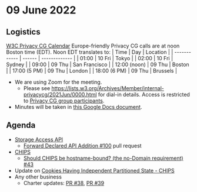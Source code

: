 # 09 June 2022
## Logistics
[W3C Privacy CG Calendar](https://www.w3.org/groups/cg/privacycg/calendar)
Europe-friendly Privacy CG calls are at noon Boston time (EDT). Noon EDT translates to:
| Time         | Day    | Location      |
| ------------ | ------ | ------------- |
| 01:00        | 10 Fri | Tokyo         |
| 02:00        | 10 Fri | Sydney        |
| 09:00        | 09 Thu | San Francisco |
| 12:00 (noon) | 09 Thu | Boston        |
| 17:00 (5 PM) | 09 Thu | London        |
| 18:00 (6 PM) | 09 Thu | Brussels      |
* We are using Zoom for the meeting.
    * Please see https://lists.w3.org/Archives/Member/internal-privacycg/2021Jun/0000.html for dial-in details. Access is restricted to [Privacy CG group participants](https://www.w3.org/community/privacycg/participants).
* Minutes will be taken in [this Google Docs document](https://docs.google.com/document/d/1DZEhS1UHJ1PKxt5ZwKmn5LZ4bo10UFyNXeLp2dUuzRM/edit#).

## Agenda
* [Storage Access API](https://github.com/privacycg/storage-access)
  * [Forward Declared API Addition #100](https://github.com/privacycg/storage-access/pull/100) pull request
* [CHIPS](https://github.com/privacycg/CHIPS)
  * [Should CHIPS be hostname-bound? (the no-Domain requirement) #43](https://github.com/privacycg/CHIPS/issues/43)
* Update on [Cookies Having Independent Partitioned State - CHIPS](https://github.com/privacycg/proposals/issues/30)
* Any other business
    * Charter updates: [PR #38](https://github.com/privacycg/privacycg.github.io/pull/38), [PR #39](https://github.com/privacycg/privacycg.github.io/pull/39)
